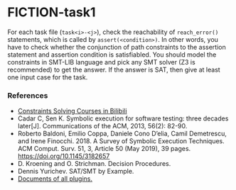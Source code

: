 # FICTION-task1

For each task file (`task<i>-<j>`), check the reachability of `reach_error()` statements, which is called by `assert(<condition>)`. In other words, you have to check whether the conjunction of path constraints to the assertion statement and assertion condition is satisfiabled. You should model the constraints in SMT-LIB language and pick any SMT solver (Z3 is recommended) to get the answer. If the answer is SAT, then give at least one input case for the task.

### References
+ [Constraints Solving Courses in Bilibili](https://www.bilibili.com/video/BV1gP411h7dp/?share_source=copy_web&vd_source=76cf306df78e2f439a7a8e9668546689)
+ Cadar C, Sen K. Symbolic execution for software testing: three decades later[J]. Communications of the ACM, 2013, 56(2): 82-90.
+ Roberto Baldoni, Emilio Coppa, Daniele Cono D’elia, Camil Demetrescu, and Irene Finocchi. 2018. A Survey of Symbolic Execution Techniques. ACM Comput. Surv. 51, 3, Article 50 (May 2019), 39 pages. https://doi.org/10.1145/3182657
+ D. Kroening and O. Strichman. Decision Procedures.
+ Dennis Yurichev. SAT/SMT by Example.
+ [Documents of all plugins.](https://frama-c.com/html/documentation.html)
